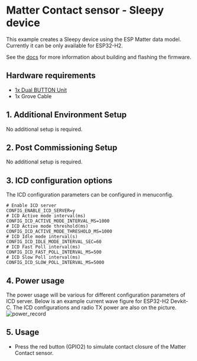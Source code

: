 # Matter Contact sensor - Sleepy device

This example creates a Sleepy device using the ESP Matter
data model. Currently it can be only available for ESP32-H2.

See the [docs](https://docs.espressif.com/projects/esp-matter/en/latest/esp32/developing.html) for more information about building and flashing the firmware.

## Hardware requirements

- [1x Dual BUTTON Unit](https://docs.m5stack.com/en/unit/dual_button)
- 1x Grove Cable

## 1. Additional Environment Setup

No additional setup is required.

## 2. Post Commissioning Setup

No additional setup is required.

## 3. ICD configuration options

The ICD configuration parameters can be configured in menuconfig.

```
# Enable ICD server
CONFIG_ENABLE_ICD_SERVER=y
# ICD Active mode interval(ms)
CONFIG_ICD_ACTIVE_MODE_INTERVAL_MS=1000
# ICD Active mode threshold(ms)
CONFIG_ICD_ACTIVE_MODE_THRESHOLD_MS=1000
# ICD Idle mode interval(s)
CONFIG_ICD_IDLE_MODE_INTERVAL_SEC=60
# ICD Fast Poll interval(ms)
CONFIG_ICD_FAST_POLL_INTERVAL_MS=500
# ICD Slow Poll interval(ms)
CONFIG_ICD_SLOW_POLL_INTERVAL_MS=5000
```

## 4. Power usage

The power usage will be various for different configuration parameters of ICD server. Below is an example current wave figure for ESP32-H2 Devkit-C. The ICD configurations and radio TX power are also on the picture.
![power_record](image/power_record.png)

## 5. Usage
 -  Press the red button (GPIO2) to simulate contact closure of the Matter Contact sensor.

